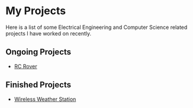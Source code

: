# My Projects
Here is a list of some Electrical Engineering and Computer Science related projects I have worked on recently.

## Ongoing Projects
- [RC Rover](https://github.com/elizaby3/RC-Rover/blob/main/README.md)
  
## Finished Projects
- [Wireless Weather Station](https://github.com/elizaby3/Weather-Station/blob/main/README.md)
